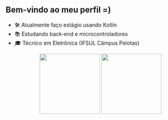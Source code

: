 ## Bem-vindo ao meu perfil =)

- 🛠️ Atualmente faço estágio usando Kotlin
- 📚 Estudando back-end e microcontroladores
- 🎓 Técnico em Eletrônica (IFSUL Câmpus Pelotas)

<div align="center">
<!-- Temas Bacanas: 'dark' e 'github_dark'-->
<!-- Estatísticas do GitHub -->
<img height="160em" src="https://github-readme-stats.vercel.app/api?username=ale1zin&show_icons=true&theme=github_dark&include_all_commits=true&count_private=true"/>
<!-- Linguagens mais usadas -->
<img height="160em" src="https://github-readme-stats.vercel.app/api/top-langs/?username=ale1zin&layout=compact&langs_count=7&theme=github_dark"/>
</div>
